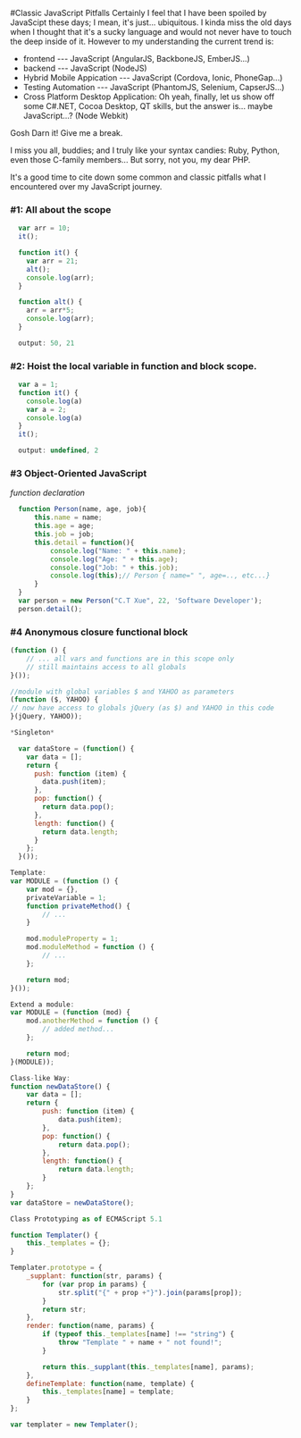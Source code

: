 #Classic JavaScript Pitfalls
Certainly I feel that I have been spoiled by JavaScipt these days; I mean, it's just... ubiquitous. I kinda miss the old days when I thought that it's a sucky language and would not never have to touch the deep inside of it. However to my understanding the current trend is:
- frontend --- JavaScript (AngularJS, BackboneJS, EmberJS...)
- backend --- JavaScript (NodeJS)
- Hybrid Mobile Appication --- JavaScript (Cordova, Ionic, PhoneGap...)
- Testing Automation --- JavaScript (PhantomJS, Selenium, CapserJS...)
- Cross Platform Desktop Application: Oh yeah, finally, let us show off some C#.NET, Cocoa Desktop, QT skills, but the answer is... maybe JavaScript...? (Node Webkit)

Gosh Darn it! Give me a break.

I miss you all, buddies; and I truly like your syntax candies: Ruby, Python, even those C-family members... But sorry, not you, my dear PHP.

It's a good time to cite down some common and classic pitfalls what I encountered over my JavaScript journey.

### #1: All about the scope
```javascript
  var arr = 10;
  it();

  function it() {
    var arr = 21;
    alt();
    console.log(arr);
  }

  function alt() {
    arr = arr*5;
    console.log(arr);
  }

  output: 50, 21
```

### #2: Hoist the local variable in function and block scope.
```javascript
  var a = 1;
  function it() {
    console.log(a)
    var a = 2;
    console.log(a)
  }
  it();

  output: undefined, 2

```

### #3 Object-Oriented JavaScript

*function declaration*
```javascript
  function Person(name, age, job){
      this.name = name;
      this.age = age;
      this.job = job;
      this.detail = function(){
          console.log("Name: " + this.name);
          console.log("Age: " + this.age);
          console.log("Job: " + this.job);
          console.log(this);// Person { name=" ", age=.., etc...}
      }
  }
  var person = new Person("C.T Xue", 22, 'Software Developer');
  person.detail();

```

### #4 Anonymous closure functional block
```javascript
(function () {
    // ... all vars and functions are in this scope only
    // still maintains access to all globals
}());

//module with global variables $ and YAHOO as parameters
(function ($, YAHOO) {
// now have access to globals jQuery (as $) and YAHOO in this code
}(jQuery, YAHOO));

*Singleton*

  var dataStore = (function() {
    var data = [];
    return {
      push: function (item) {
        data.push(item);
      },
      pop: function() {
        return data.pop();
      },
      length: function() {
        return data.length;
      }
    };
  }());

Template:
var MODULE = (function () {
    var mod = {},
    privateVariable = 1;
    function privateMethod() {
        // ...
    }

    mod.moduleProperty = 1;
    mod.moduleMethod = function () {
        // ...
    };

    return mod;
}());

Extend a module:
var MODULE = (function (mod) {
    mod.anotherMethod = function () {
        // added method...
    };

    return mod;
}(MODULE));

Class-like Way:
function newDataStore() {
    var data = [];
    return {
        push: function (item) {
            data.push(item);
        },
        pop: function() {
            return data.pop();
        },
        length: function() {
            return data.length;
        }
    };
}
var dataStore = newDataStore();

Class Prototyping as of ECMAScript 5.1

function Templater() {
    this._templates = {};
}

Templater.prototype = {
    _supplant: function(str, params) {
        for (var prop in params) {
            str.split("{" + prop +"}").join(params[prop]);
        }
        return str;
    },
    render: function(name, params) {
        if (typeof this._templates[name] !== "string") {
            throw "Template " + name + " not found!";
        }

        return this._supplant(this._templates[name], params);
    },
    defineTemplate: function(name, template) {
        this._templates[name] = template;
    }
};

var templater = new Templater();

```












